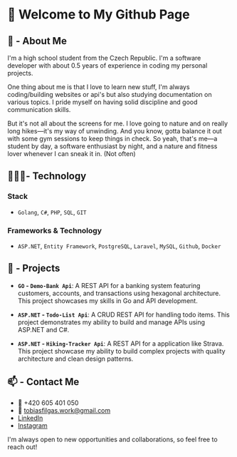 # 👋 Welcome to My Github Page

## 👀 - About Me

I'm a high school student from the Czech Republic. I'm a software developer with about 0.5 years of experience in coding my personal projects.

One thing about me is that I love to learn new stuff, I'm always coding/building websites or api's but also studying documentation on various topics. I pride myself on having solid discipline and good communication skills.

But it's not all about the screens for me. I love going to nature and on really long hikes—it's my way of unwinding. And you know, gotta balance it out with some gym sessions to keep things in check. So yeah, that's me—a student by day, a software enthusiast by night, and a nature and fitness lover whenever I can sneak it in. (Not often)

## 👨🏽‍💻- Technology

### **Stack**

- `Golang`, `C#`, `PHP`, `SQL`, `GIT`

### **Frameworks & Technology**

- `ASP.NET`, `Entity Framework`, `PostgreSQL`, `Laravel`, `MySQL`, `Github`, `Docker`

## 📐 - Projects

- **`GO` - `Demo-Bank Api`**: A REST API for a banking system featuring customers, accounts, and transactions using hexagonal architecture. This project showcases my skills in Go and API development.
- **`ASP.NET` - `Todo-List Api`**: A CRUD REST API for handling todo items. This project demonstrates my ability to build and manage APIs using ASP.NET and C#.

- **`ASP.NET` - `Hiking-Tracker Api`**: A REST API for a application like Strava. This project showcase my ability to build complex projects with quality architecture and clean design patterns.

## 📫 - Contact Me

- 📱 +420 605 401 050
- 📧 [tobiasfilgas.work@gmail.com](mailto:tobiasfilgas.work@gmail.com)
- [LinkedIn](https://www.linkedin.com/in/tobiasfilgas/)
- [Instagram](https://www.instagram.com/deadtobi999/)

I'm always open to new opportunities and collaborations, so feel free to reach out!
